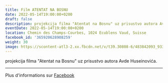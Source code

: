 ```yaml
---
title: Film ATENTAT NA BOSNU
date: 2022-05-14T19:00:00+0200
draft: false
description: projekcija filma "Atentat na Bosnu" uz prisustvo autora Avde Huseinovića.
eventDate: 2022-05-14T19:00:00+0200
location: Chemin des Champs-Courbes, 1024 Ecublens Vaud, Suisse
facebook_id: '365920628908259'
weight: 30
image: https://scontent-atl3-2.xx.fbcdn.net/v/t39.30808-6/483842093_9330013443761058_8599832410174975788_n.jpg?_nc_cat=104&ccb=1-7&_nc_sid=9e60e4&_nc_ohc=nkxuoHfpxrYQ7kNvwEL7tQF&_nc_oc=AdmVQ9Z3veUpLi5BcTrV5r6UzC9MjHAj-5CWsKYkI8iRU2QVZ4y1fZRMmShn7SRCM4c&_nc_zt=23&_nc_ht=scontent-atl3-2.xx&edm=ABTKTjYEAAAA&_nc_gid=09NMjOapIY-gCU3CFlNpUQ&oh=00_AfT0mYKVXZQfLGP-lMv2ut8bfsyZcic_LrRAyF_2rmQnDQ&oe=687B8B53
---
```


projekcija filma "Atentat na Bosnu" uz prisustvo autora Avde Huseinovića.

---

Plus d'informations sur [Facebook](https://facebook.com/events/365920628908259)